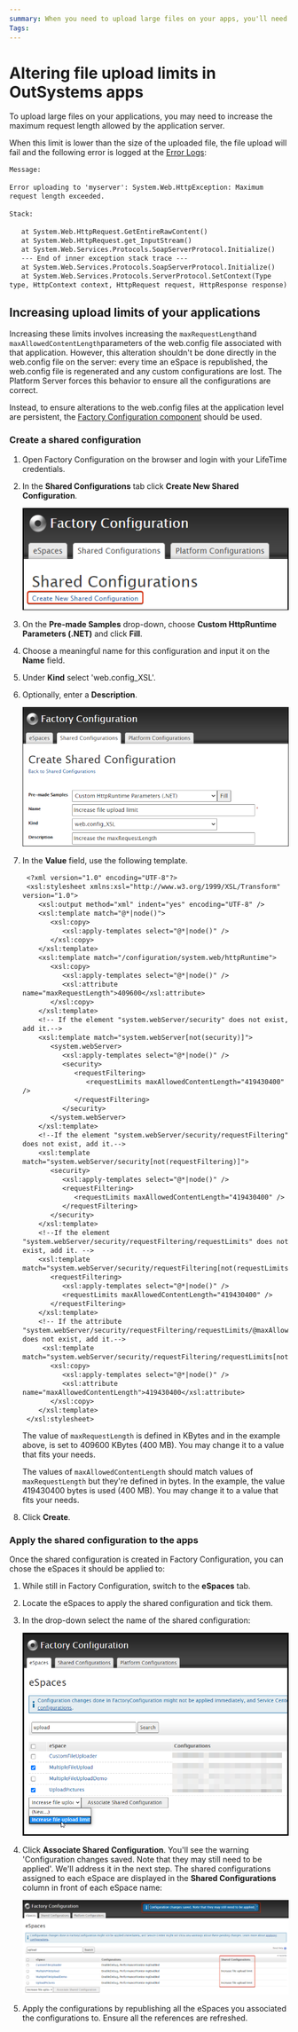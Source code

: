```yaml
---
summary: When you need to upload large files on your apps, you'll need to increase the limits allowed by the application server. This document will show how to do it and apply the changes to your applications.
Tags: 
---
```


# Altering file upload limits in OutSystems apps

To upload large files on your applications, you may need to increase the maximum request length allowed by the application server.

When this limit is lower than the size of the uploaded file, the file upload will fail and the following error is logged at the [Error Logs](https://success.outsystems.com/Documentation/11/Managing_the_Applications_Lifecycle/Monitor_and_Troubleshoot/View_the_Environment_Logs_and_Status):

```
Message:

Error uploading to 'myserver': System.Web.HttpException: Maximum request length exceeded.

Stack:

   at System.Web.HttpRequest.GetEntireRawContent() 
   at System.Web.HttpRequest.get_InputStream() 
   at System.Web.Services.Protocols.SoapServerProtocol.Initialize() 
   --- End of inner exception stack trace --- 
   at System.Web.Services.Protocols.SoapServerProtocol.Initialize() 
   at System.Web.Services.Protocols.ServerProtocol.SetContext(Type type, HttpContext context, HttpRequest request, HttpResponse response)
```

## Increasing upload limits of your applications

Increasing these limits involves increasing the `maxRequestLength`and `maxAllowedContentLength`parameters of the web.config file associated with that application. However, this alteration shouldn't be done directly in the web.config file on the server: every time an eSpace is republished, the web.config file is regenerated and any custom configurations are lost. The Platform Server forces this behavior to ensure all the configurations are correct.



Instead, to ensure alterations to the web.config files at the application level are persistent, the [Factory Configuration component](https://www.outsystems.com/forge/component-overview/25/factory-configuration) should be used.

### Create a shared configuration

1. Open Factory Configuration on the browser and login with your LifeTime credentials.
1. In the **Shared Configurations** tab click **Create New Shared Configuration**.
    
    ![Create new shared configuration](images/altering-file-limits-new-config.png)

1. On the **Pre-made Samples** drop-down, choose **Custom HttpRuntime Parameters (.NET)** and click **Fill**.
1. Choose a meaningful name for this configuration and input it on the **Name** field.
1. Under **Kind** select 'web.config_XSL'.
1. Optionally, enter a **Description**.

    ![Shared configuration detail](images/altering-file-limits-new-config-detail.png)

1. In the **Value** field, use the following template.

        <?xml version="1.0" encoding="UTF-8"?>
        <xsl:stylesheet xmlns:xsl="http://www.w3.org/1999/XSL/Transform" version="1.0">
           <xsl:output method="xml" indent="yes" encoding="UTF-8" />
           <xsl:template match="@*|node()">
              <xsl:copy>
                 <xsl:apply-templates select="@*|node()" />
              </xsl:copy>
           </xsl:template>
           <xsl:template match="/configuration/system.web/httpRuntime">
              <xsl:copy>
                 <xsl:apply-templates select="@*|node()" />
                 <xsl:attribute name="maxRequestLength">409600</xsl:attribute>
              </xsl:copy>
           </xsl:template>
           <!-- If the element "system.webServer/security" does not exist, add it.-->
           <xsl:template match="system.webServer[not(security)]">
              <system.webServer>
                 <xsl:apply-templates select="@*|node()" />
                 <security>
                    <requestFiltering>
                       <requestLimits maxAllowedContentLength="419430400" />
                    </requestFiltering>
                 </security>
              </system.webServer>
           </xsl:template>
           <!--If the element "system.webServer/security/requestFiltering" does not exist, add it.-->
           <xsl:template match="system.webServer/security[not(requestFiltering)]">
              <security>
                 <xsl:apply-templates select="@*|node()" />
                 <requestFiltering>
                    <requestLimits maxAllowedContentLength="419430400" />
                 </requestFiltering>
              </security>
           </xsl:template>
           <!--If the element "system.webServer/security/requestFiltering/requestLimits" does not exist, add it. -->
           <xsl:template match="system.webServer/security/requestFiltering[not(requestLimits)]">
              <requestFiltering>
                 <xsl:apply-templates select="@*|node()" />
                 <requestLimits maxAllowedContentLength="419430400" />
              </requestFiltering>
           </xsl:template>
           <!-- If the attribute "system.webServer/security/requestFiltering/requestLimits/@maxAllowedContentLength" does not exist, add it.-->
            <xsl:template match="system.webServer/security/requestFiltering/requestLimits[not(@maxAllowedContentLength)]">
              <xsl:copy>
                 <xsl:apply-templates select="@*|node()" />
                 <xsl:attribute name="maxAllowedContentLength">419430400</xsl:attribute>
              </xsl:copy>
           </xsl:template>
        </xsl:stylesheet>

    The value of `maxRequestLength` is defined in KBytes and in the example above, is set to 409600 KBytes (400 MB). You may change it to a value that fits your needs.

    The values of `maxAllowedContentLength` should match values of `maxRequestLength` but they're defined in bytes. In the example, the value 419430400 bytes is used (400 MB). You may change it to a value that fits your needs.

1. Click **Create**.

### Apply the shared configuration to the apps

Once the shared configuration is created in Factory Configuration, you can chose the eSpaces it should be applied to:

1. While still in Factory Configuration, switch to the **eSpaces** tab.
1. Locate the eSpaces to apply the shared configuration and tick them.
1. In the drop-down select the name of the shared configuration:

    ![Apply a shared configuration to eSpaces](images/altering-file-limits-apply-config.png)

1. Click **Associate Shared Configuration**. You'll see the warning 'Configuration changes saved. Note that they may still need to be applied'. We'll address it in the next step. The shared configurations assigned to each eSpace are displayed in the **Shared Configurations** column in front of each eSpace name:

    ![Apply a shared configuration to eSpaces](images/altering-file-limits-apply-config_1.png)

1. Apply the configurations by republishing all the eSpaces you associated the configurations to. Ensure all the references are refreshed.
